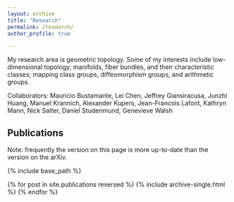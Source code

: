 ```yaml
---
layout: archive
title: "Research"
permalink: /research/
author_profile: true

---
```



My research area is geometric topology. Some of my interests include low-dimensional topology; manifolds, fiber bundles, and their characteristic classes; mapping class groups, diffeomorphism groups, and arithmetic groups. 

Collaborators: Mauricio Bustamante, Lei Chen, Jeffrey Giansiracusa, Junzhi Huang, Manuel Krannich, Alexander Kupers, Jean-Francois Lafont, Kathryn Mann, Nick Salter, Daniel Studenmund, Genevieve Walsh



## Publications

Note: frequently the version on this page is more up-to-date than the version on the arXiv.

{% include base_path %}

{% for post in site.publications reversed %}
  {% include archive-single.html %}
{% endfor %}
